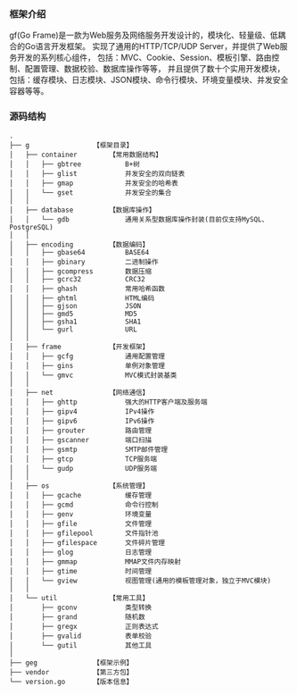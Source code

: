 ### 框架介绍
gf(Go Frame)是一款为Web服务及网络服务开发设计的，模块化、轻量级、低耦合的Go语言开发框架。
实现了通用的HTTP/TCP/UDP Server，并提供了Web服务开发的系列核心组件，
包括：MVC、Cookie、Session、模板引擎、路由控制、配置管理、数据校验、数据库操作等等，
并且提供了数十个实用开发模块，包括：缓存模块、日志模块、JSON模块、命令行模块、环境变量模块、并发安全容器等等。

### 源码结构
    .
    ├── g                【框架目录】
    │   ├── container        【常用数据结构】
    │   │   ├── gbtree           B+树
    │   │   ├── glist            并发安全的双向链表
    │   │   ├── gmap             并发安全的哈希表
    │   │   └── gset             并发安全的集合
    │   │   
    │   ├── database         【数据库操作】
    │   │   └── gdb              通用关系型数据库操作封装(目前仅支持MySQL、PostgreSQL)
    │   │   
    │   ├── encoding         【数据编码】
    │   │   ├── gbase64          BASE64
    │   │   ├── gbinary          二进制操作
    │   │   ├── gcompress        数据压缩
    │   │   ├── gcrc32           CRC32
    │   │   ├── ghash            常用哈希函数
    │   │   ├── ghtml            HTML编码
    │   │   ├── gjson            JSON
    │   │   ├── gmd5             MD5
    │   │   ├── gsha1            SHA1
    │   │   └── gurl             URL
    │   │   
    │   ├── frame            【开发框架】
    │   │   ├── gcfg             通用配置管理
    │   │   ├── gins             单例对象管理
    │   │   └── gmvc             MVC模式封装基类
    │   │   
    │   ├── net              【网络通信】
    │   │   ├── ghttp            强大的HTTP客户端及服务端
    │   │   ├── gipv4            IPv4操作
    │   │   ├── gipv6            IPv6操作
    │   │   ├── grouter          路由管理
    │   │   ├── gscanner         端口扫描
    │   │   ├── gsmtp            SMTP邮件管理
    │   │   ├── gtcp             TCP服务端
    │   │   └── gudp             UDP服务端
    │   │   
    │   ├── os               【系统管理】
    │   │   ├── gcache           缓存管理
    │   │   ├── gcmd             命令行控制
    │   │   ├── genv             环境变量
    │   │   ├── gfile            文件管理
    │   │   ├── gfilepool        文件指针池
    │   │   ├── gfilespace       文件碎片管理
    │   │   ├── glog             日志管理
    │   │   ├── gmmap            MMAP文件内存映射
    │   │   ├── gtime            时间管理
    │   │   └── gview            视图管理(通用的模板管理对象，独立于MVC模块)
    │   │   
    │   └── util             【常用工具】
    │       ├── gconv            类型转换
    │       ├── grand            随机数
    │       ├── gregx            正则表达式
    │       ├── gvalid           表单校验
    │       └── gutil            其他工具
    │   
    ├── geg              【框架示例】
    ├── vendor           【第三方包】
    └── version.go       【版本信息】
